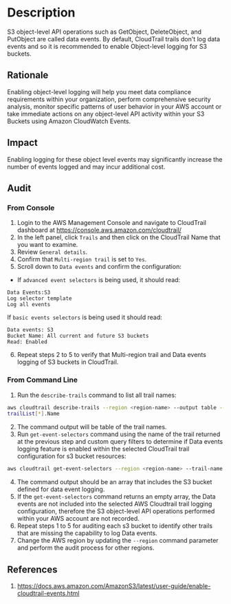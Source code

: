 # Description

S3 object-level API operations such as GetObject, DeleteObject, and PutObject are called data events. By default, CloudTrail trails don't log data events and so it is recommended to enable Object-level logging for S3 buckets.

## Rationale

Enabling object-level logging will help you meet data compliance requirements within your organization, perform comprehensive security analysis, monitor specific patterns of user behavior in your AWS account or take immediate actions on any object-level API activity within your S3 Buckets using Amazon CloudWatch Events.

## Impact

Enabling logging for these object level events may significantly increase the number of events logged and may incur additional cost.

## Audit

### From Console

1. Login to the AWS Management Console and navigate to CloudTrail dashboard at <https://console.aws.amazon.com/cloudtrail/>
2. In the left panel, click `Trails` and then click on the CloudTrail Name that you want to examine.
3. Review `General details`.
4. Confirm that `Multi-region trail` is set to `Yes`.
5. Scroll down to `Data events` and confirm the configuration:

- If `advanced event selectors` is being used, it should read:

```
Data Events:S3 
Log selector template 
Log all events
```

If `basic events selectors` is being used it should read:

```
Data events: S3 
Bucket Name: All current and future S3 buckets 
Read: Enabled
```

6. Repeat steps 2 to 5 to verify that Multi-region trail and Data events logging of S3 buckets in CloudTrail.

### From Command Line

1. Run the `describe-trails` command to list all trail names:

```sh
aws cloudtrail describe-trails --region <region-name> --output table --query
trailList[*].Name
```

2. The command output will be table of the trail names.
3. Run `get-event-selectors` command using the name of the trail returned at the previous step and custom query filters to determine if Data events logging feature is enabled within the selected CloudTrail trail configuration for s3 bucket resources:

```sh
aws cloudtrail get-event-selectors --region <region-name> --trail-name <trail-name> --query EventSelectors[*].DataResources[]
```

4. The command output should be an array that includes the S3 bucket defined for data event logging.
5. If the `get-event-selectors` command returns an empty array, the Data events are not included into the selected AWS Cloudtrail trail logging configuration, therefore the S3 object-level API operations performed within your AWS account are not recorded.
6. Repeat steps 1 to 5 for auditing each s3 bucket to identify other trails that are missing the capability to log Data events.
7. Change the AWS region by updating the `--region` command parameter and perform the audit process for other regions.

## References

1. <https://docs.aws.amazon.com/AmazonS3/latest/user-guide/enable-cloudtrail-events.html>
